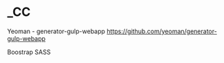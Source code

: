 # _CC

Yeoman - generator-gulp-webapp https://github.com/yeoman/generator-gulp-webapp

Boostrap SASS

